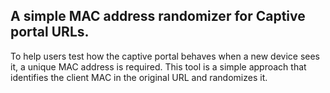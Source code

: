 ## A simple MAC address randomizer for Captive portal URLs. 
To help users test how the captive portal behaves when a new device sees it, a unique MAC address is required. This tool is a simple approach that identifies the client MAC in the original URL and randomizes it.
